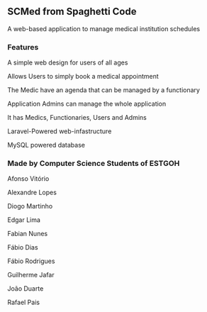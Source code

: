 ## SCMed from Spaghetti Code

A web-based application to manage medical institution schedules

### Features

A simple web design for users of all ages

Allows Users to simply book a medical appointment

The Medic have an agenda that can be managed by a functionary

Application Admins can manage the whole application

It has Medics, Functionaries, Users and Admins

Laravel-Powered web-infastructure

MySQL powered database

### Made by Computer Science Students of ESTGOH

Afonso Vitório

Alexandre Lopes

Diogo Martinho

Edgar Lima

Fabian Nunes

Fábio Dias

Fábio Rodrigues

Guilherme Jafar

João Duarte

Rafael Pais
